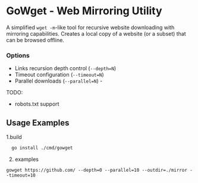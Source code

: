 # GoWget - Web Mirroring Utility

A simplified `wget -m`-like tool for recursive website downloading with mirroring capabilities.
Creates a local copy of a website (or a subset) that can be browsed offline.

### Options
- Links recursion depth control (`--depth=N`)
- Timeout configuration (`--timeout=N`)
- Parallel downloads (`--parallel=N`) - 

TODO:
- robots.txt support

## Usage Examples
1.build
```bash
  go install ./cmd/gowget
```

2. examples
```
gowget https://github.com/ --depth=0 --parallel=10 --outdir=./mirror --timeout=10
```
